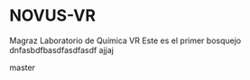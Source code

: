 # NOVUS-VR
Magraz
Laboratorio de Química VR
Este es el primer bosquejo
dnfasbdfbasdfasdfasdf
ajjaj


 master
